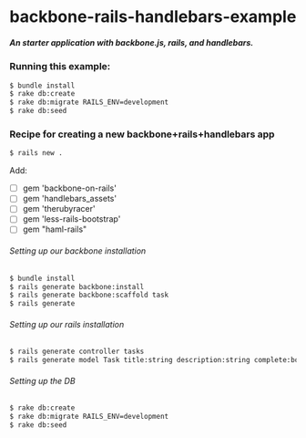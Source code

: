 backbone-rails-handlebars-example
=================================

##### An starter application with backbone.js, rails, and handlebars. 


### Running this example:

```sh
$ bundle install
$ rake db:create
$ rake db:migrate RAILS_ENV=development
$ rake db:seed
```

### Recipe for creating a new backbone+rails+handlebars app

```sh
$ rails new .
```

Add:
- [ ] gem 'backbone-on-rails'
- [ ] gem 'handlebars_assets'
- [ ] gem 'therubyracer'
- [ ] gem 'less-rails-bootstrap'
- [ ] gem "haml-rails"

###### Setting up our backbone installation

```sh
$ bundle install
$ rails generate backbone:install
$ rails generate backbone:scaffold task
$ rails generate
```

###### Setting up our rails installation

```sh
$ rails generate controller tasks
$ rails generate model Task title:string description:string complete:boolean
```

###### Setting up the DB
```sh
$ rake db:create
$ rake db:migrate RAILS_ENV=development
$ rake db:seed
```